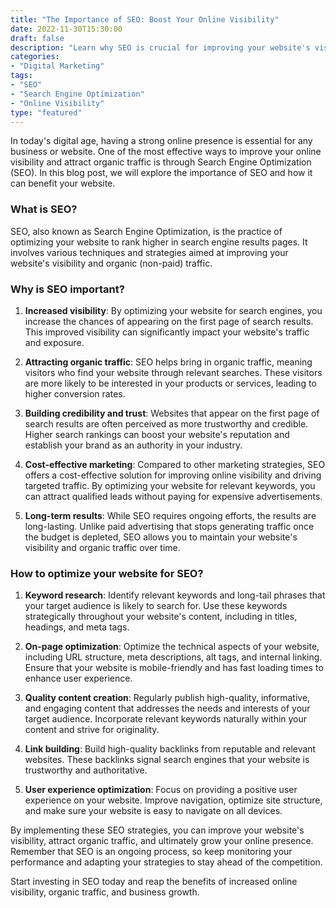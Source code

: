 ```yaml
--- 
title: "The Importance of SEO: Boost Your Online Visibility" 
date: 2022-11-30T15:30:00 
draft: false 
description: "Learn why SEO is crucial for improving your website's visibility and attracting organic traffic." 
categories: 
- "Digital Marketing"
tags: 
- "SEO" 
- "Search Engine Optimization" 
- "Online Visibility" 
type: "featured" 
--- 
```


In today's digital age, having a strong online presence is essential for any business or website. One of the most effective ways to improve your online visibility and attract organic traffic is through Search Engine Optimization (SEO). In this blog post, we will explore the importance of SEO and how it can benefit your website.

### What is SEO?

SEO, also known as Search Engine Optimization, is the practice of optimizing your website to rank higher in search engine results pages. It involves various techniques and strategies aimed at improving your website's visibility and organic (non-paid) traffic.

### Why is SEO important?

1. **Increased visibility**: By optimizing your website for search engines, you increase the chances of appearing on the first page of search results. This improved visibility can significantly impact your website's traffic and exposure.

2. **Attracting organic traffic**: SEO helps bring in organic traffic, meaning visitors who find your website through relevant searches. These visitors are more likely to be interested in your products or services, leading to higher conversion rates.

3. **Building credibility and trust**: Websites that appear on the first page of search results are often perceived as more trustworthy and credible. Higher search rankings can boost your website's reputation and establish your brand as an authority in your industry.

4. **Cost-effective marketing**: Compared to other marketing strategies, SEO offers a cost-effective solution for improving online visibility and driving targeted traffic. By optimizing your website for relevant keywords, you can attract qualified leads without paying for expensive advertisements.

5. **Long-term results**: While SEO requires ongoing efforts, the results are long-lasting. Unlike paid advertising that stops generating traffic once the budget is depleted, SEO allows you to maintain your website's visibility and organic traffic over time.

### How to optimize your website for SEO?

1. **Keyword research**: Identify relevant keywords and long-tail phrases that your target audience is likely to search for. Use these keywords strategically throughout your website's content, including in titles, headings, and meta tags.

2. **On-page optimization**: Optimize the technical aspects of your website, including URL structure, meta descriptions, alt tags, and internal linking. Ensure that your website is mobile-friendly and has fast loading times to enhance user experience.

3. **Quality content creation**: Regularly publish high-quality, informative, and engaging content that addresses the needs and interests of your target audience. Incorporate relevant keywords naturally within your content and strive for originality.

4. **Link building**: Build high-quality backlinks from reputable and relevant websites. These backlinks signal search engines that your website is trustworthy and authoritative.

5. **User experience optimization**: Focus on providing a positive user experience on your website. Improve navigation, optimize site structure, and make sure your website is easy to navigate on all devices.

By implementing these SEO strategies, you can improve your website's visibility, attract organic traffic, and ultimately grow your online presence. Remember that SEO is an ongoing process, so keep monitoring your performance and adapting your strategies to stay ahead of the competition.

Start investing in SEO today and reap the benefits of increased online visibility, organic traffic, and business growth.
